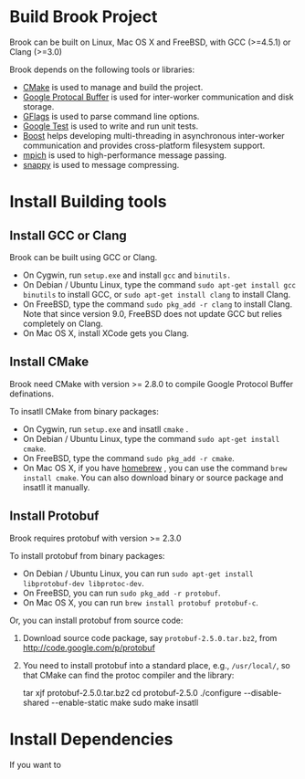 # Build Brook Project

Brook can be built on Linux, Mac OS X and FreeBSD, with GCC
(>=4.5.1) or Clang (>=3.0)

Brook depends on the following tools or libraries:

  * [CMake](http://www.cmake.org) is used to manage and build the
    project.
  * [Google Protocal Buffer](http://code.google.com/p/protobuf) is
    used for inter-worker communication and disk storage.
  * [GFlags](http://code.google.com/p/google-gflags/) is used to parse
    command line options.
  * [Google Test](http://code.google.com/p/googletest) is used to 
    write and run unit tests.
  * [Boost](http://www.boost.org/) helps developing multi-threading in
    asynchronous inter-worker communication and provides
    cross-platform filesystem support.
  * [mpich](http://www.mpich.org/) is used to high-performance message 
    passing.
  * [snappy](http://code.google.com/snappy/) is used to message 
    compressing.

# Install Building tools

## Install GCC or Clang

Brook can be built using GCC or Clang.

  * On Cygwin, run `setup.exe` and install `gcc` and `binutils.`
  * On Debian / Ubuntu Linux, type the command `sudo apt-get install gcc binutils` to install GCC, or `sudo apt-get install clang` to install Clang.
  * On FreeBSD, type the command `sudo pkg_add -r clang` to install Clang. Note that since version 9.0, FreeBSD does not update GCC but relies completely on Clang.
  * On Mac OS X, install XCode gets you Clang.

## Install CMake

Brook need CMake with version >= 2.8.0 to compile Google Protocol Buffer definations.

To insatll CMake from binary packages:

  * On Cygwin, run `setup.exe` and insatll `cmake` .
  * On Debian / Ubuntu Linux, type the command `sudo apt-get install cmake`.
  * On FreeBSD, type the command `sudo pkg_add -r cmake`.
  * On Mac OS X, if you have [homebrew](http://brew.sh/) , you can use the command `brew install cmake`. You can also download binary or source package and insatll it manually.

## Install Protobuf

Brook requires protobuf with version >= 2.3.0

To install protobuf from binary packages:

  * On Debian / Ubuntu Linux, you can run `sudo apt-get install libprotobuf-dev libprotoc-dev`.
  * On FreeBSD, you can run `sudo pkg_add -r protobuf`.
  * On Mac OS X, you can run `brew install protobuf protobuf-c`.

Or, you can install protobuf from source code:

  1. Download source code package, say `protobuf-2.5.0.tar.bz2`, from http://code.google.com/p/protobuf
  2. You need to install protobuf into a standard place, e.g., `/usr/local/`, so that CMake can find the protoc compiler and the library:

        tar xjf protobuf-2.5.0.tar.bz2
        cd protobuf-2.5.0
        ./configure --disable-shared --enable-static
        make
        sudo make insatll

# Install Dependencies

If you want to 
